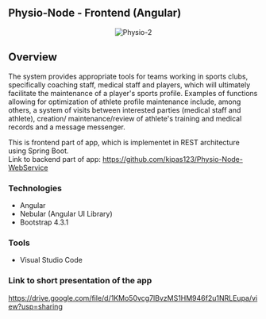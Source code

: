 ## Physio-Node - Frontend (Angular)
<p align="center"><img src='https://i.postimg.cc/VvnkWZrN/Physio-2.png' border='0' alt='Physio-2'/></p>


## Overview
The system provides appropriate tools for teams working in sports clubs, specifically coaching staff,
medical staff and players, which will ultimately facilitate the maintenance of a player's sports profile.
Examples of functions allowing for optimization of athlete profile maintenance include, among others, a 
system of visits between interested parties (medical staff and athlete), creation/ maintenance/review of
athlete's training and medical records and a message messenger.

This is frontend part of app, which is implementet in REST architecture using Spring Boot. <br/>
Link to backend part of app:
https://github.com/kipas123/Physio-Node-WebService


### Technologies

- Angular
- Nebular (Angular UI Library)
- Bootstrap 4.3.1

### Tools

- Visual Studio Code

### Link to short presentation of the app
https://drive.google.com/file/d/1KMo50vcg7lBvzMS1HM946f2u1NRLEupa/view?usp=sharing
